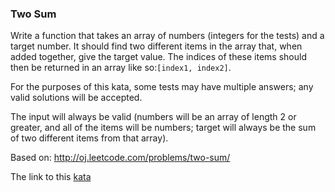 ### Two Sum

Write a function that takes an array of numbers (integers for the tests) and a target number. It should find two different items in the array that, when added together, give the target value. The indices of these items should then be returned in an array like so:`[index1, index2]`.

For the purposes of this kata, some tests may have multiple answers; any valid solutions will be accepted.

The input will always be valid (numbers will be an array of length 2 or greater, and all of the items will be numbers; target will always be the sum of two different items from that array). 

Based on: http://oj.leetcode.com/problems/two-sum/  

The link to this [kata](https://www.codewars.com/kata/two-sum/java)
